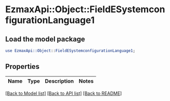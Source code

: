 # EzmaxApi::Object::FieldESystemconfigurationLanguage1

## Load the model package
```perl
use EzmaxApi::Object::FieldESystemconfigurationLanguage1;
```

## Properties
Name | Type | Description | Notes
------------ | ------------- | ------------- | -------------

[[Back to Model list]](../README.md#documentation-for-models) [[Back to API list]](../README.md#documentation-for-api-endpoints) [[Back to README]](../README.md)


